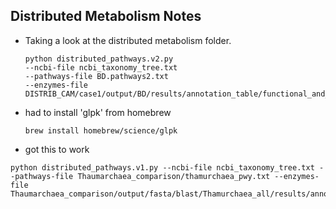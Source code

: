 Distributed Metabolism Notes
----------------------------

* Taking a look at the distributed metabolism folder.

	```  
	python distributed_pathways.v2.py 
	--ncbi-file ncbi_taxonomy_tree.txt 
	--pathways-file BD.pathways2.txt 
	--enzymes-file DISTRIB_CAM/case1/output/BD/results/annotation_table/functional_and_taxonomic_table.txt 
	```

* had to install 'glpk' from homebrew

	```
	brew install homebrew/science/glpk
	```
* got this to work

```
python distributed_pathways.v1.py --ncbi-file ncbi_taxonomy_tree.txt --pathways-file Thaumarchaea_comparison/thamurchaea_pwy.txt --enzymes-file Thaumarchaea_comparison/output/fasta/blast/Thamurchaea_all/results/annotation_table/functional_and_taxonomic_table.txt
```